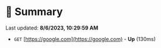 # 📖 Summary
Last updated: **8/6/2023, 10:29:59 AM**

- `GET` [https://google.com](https://google.com) - **Up** (130ms)
